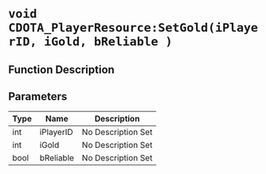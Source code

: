 # `void CDOTA_PlayerResource:SetGold(iPlayerID, iGold, bReliable )`
## Function Description

## Parameters
Type|Name|Description
--|--|--
int|iPlayerID|No Description Set
int|iGold|No Description Set
bool|bReliable|No Description Set
